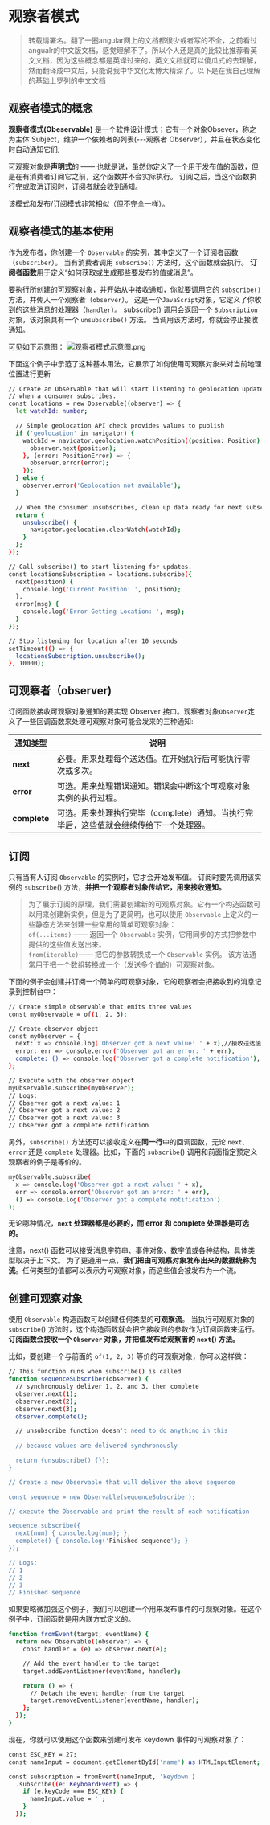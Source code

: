 # 观察者模式
>转载请署名。翻了一圈angular网上的文档都很少或者写的不全，之前看过angualr的中文版文档，感觉理解不了。所以个人还是真的比较比推荐看英文文档，因为这些概念都是英译过来的，英文文档就可以傻瓜式的去理解，然而翻译成中文后，只能说我中华文化太博大精深了。以下是在我自己理解的基础上罗列的中文文档

## 观察者模式的概念
**观察者模式(Obeservable)** 是一个软件设计模式；它有一个对象Obsever，称之为主体 Subject，维护一个依赖者的列表(---观察者 Observer），并且在状态变化时自动通知它们;

可观察对象是**声明式**的 —— 也就是说，虽然你定义了一个用于发布值的函数，但是在有消费者订阅它之前，这个函数并不会实际执行。 订阅之后，当这个函数执行完或取消订阅时，订阅者就会收到通知。

该模式和发布/订阅模式非常相似（但不完全一样）。

## 观察者模式的基本使用

作为发布者，你创建一个 `Observable` 的实例，其中定义了一个订阅者函数（`subscriber`）。 当有消费者调用 `subscribe()` 方法时，这个函数就会执行。 **订阅者函数**用于定义“如何获取或生成那些要发布的值或消息”。

要执行所创建的可观察对象，并开始从中接收通知，你就要调用它的 `subscribe()` 方法，并传入一个观察者（`observer`）。 这是一个` JavaScript `对象，它定义了你收到的这些消息的处理器（`handler`）。 subscribe() 调用会返回一个 `Subscription` 对象，该对象具有一个 `unsubscribe()` 方法。 当调用该方法时，你就会停止接收通知。

可见如下示意图：
![观察者模式示意图.png](../../images/观察者模式示意图.png)

下面这个例子中示范了这种基本用法，它展示了如何使用可观察对象来对当前地理位置进行更新
```bash
// Create an Observable that will start listening to geolocation updates
// when a consumer subscribes.
const locations = new Observable((observer) => {
  let watchId: number;

  // Simple geolocation API check provides values to publish
  if ('geolocation' in navigator) {
    watchId = navigator.geolocation.watchPosition((position: Position) => {
      observer.next(position);
    }, (error: PositionError) => {
      observer.error(error);
    });
  } else {
    observer.error('Geolocation not available');
  }

  // When the consumer unsubscribes, clean up data ready for next subscription.
  return {
    unsubscribe() {
      navigator.geolocation.clearWatch(watchId);
    }
  };
});

// Call subscribe() to start listening for updates.
const locationsSubscription = locations.subscribe({
  next(position) {
    console.log('Current Position: ', position);
  },
  error(msg) {
    console.log('Error Getting Location: ', msg);
  }
});

// Stop listening for location after 10 seconds
setTimeout(() => {
  locationsSubscription.unsubscribe();
}, 10000);
```


## 可观察者（observer)
订阅函数接收可观察对象通知的要实现 Observer 接口。观察者对象`Observer`定义了一些回调函数来处理可观察对象可能会发来的三种通知:

通知类型|说明
-|-
**next**|必要。用来处理每个送达值。在开始执行后可能执行零次或多次。
**error**|可选。用来处理错误通知。错误会中断这个可观察对象实例的执行过程。
**complete**|可选。用来处理执行完毕（complete）通知。当执行完毕后，这些值就会继续传给下一个处理器。

## 订阅
只有当有人订阅 `Observable` 的实例时，它才会开始发布值。 订阅时要先调用该实例的 `subscribe`() 方法，**并把一个观察者对象传给它，用来接收通知。**

>为了展示订阅的原理，我们需要创建新的可观察对象。它有一个构造函数可以用来创建新实例，但是为了更简明，也可以使用 `Observable` 上定义的一些静态方法来创建一些常用的简单可观察对象：  
`of(...items)` —— 返回一个 `Observable` 实例，它用同步的方式把参数中提供的这些值发送出来。  
`from(iterable)`—— 把它的参数转换成一个 `Observable` 实例。 该方法通常用于把一个数组转换成一个（发送多个值的）可观察对象。

下面的例子会创建并订阅一个简单的可观察对象，它的观察者会把接收到的消息记录到控制台中：

```bash
// Create simple observable that emits three values
const myObservable = of(1, 2, 3);

// Create observer object
const myObserver = {
  next: x => console.log('Observer got a next value: ' + x),//接收送达值
  error: err => console.error('Observer got an error: ' + err),
  complete: () => console.log('Observer got a complete notification'),
};

// Execute with the observer object
myObservable.subscribe(myObserver);
// Logs:
// Observer got a next value: 1
// Observer got a next value: 2
// Observer got a next value: 3
// Observer got a complete notification
```

另外，`subscribe()` 方法还可以接收定义在**同一行**中的回调函数，无论 `next、error` 还是 `complete` 处理器。比如，下面的 `subscribe`() 调用和前面指定预定义观察者的例子是等价的。
```bash
myObservable.subscribe(
  x => console.log('Observer got a next value: ' + x),
  err => console.error('Observer got an error: ' + err),
  () => console.log('Observer got a complete notification')
);
```
无论哪种情况，**`next` 处理器都是必要的，而 error 和 complete 处理器是可选的。**

注意，next() 函数可以接受消息字符串、事件对象、数字值或各种结构，具体类型取决于上下文。 为了更通用一点，**我们把由可观察对象发布出来的数据统称为流**。任何类型的值都可以表示为可观察对象，而这些值会被发布为一个流。

## 创建可观察对象
使用 `Observable` 构造函数可以创建任何类型的**可观察流**。 当执行可观察对象的 `subscribe`() 方法时，这个构造函数就会把它接收到的参数作为订阅函数来运行。 **订阅函数会接收一个 `Observer` 对象，并把值发布给观察者的 `next`() 方法。**

比如，要创建一个与前面的 `of(1, 2, 3)` 等价的可观察对象，你可以这样做：

```bash
// This function runs when subscribe() is called
function sequenceSubscriber(observer) {
  // synchronously deliver 1, 2, and 3, then complete
  observer.next(1);
  observer.next(2);
  observer.next(3);
  observer.complete();

  // unsubscribe function doesn't need to do anything in this
  
  // because values are delivered synchronously

  return {unsubscribe() {}};
}

// Create a new Observable that will deliver the above sequence

const sequence = new Observable(sequenceSubscriber);

// execute the Observable and print the result of each notification

sequence.subscribe({
  next(num) { console.log(num); },
  complete() { console.log('Finished sequence'); }
});

// Logs:
// 1
// 2
// 3
// Finished sequence
```
如果要略微加强这个例子，我们可以创建一个用来发布事件的可观察对象。在这个例子中，订阅函数是用内联方式定义的。

```bash
function fromEvent(target, eventName) {
  return new Observable((observer) => {
    const handler = (e) => observer.next(e);

    // Add the event handler to the target
    target.addEventListener(eventName, handler);

    return () => {
      // Detach the event handler from the target
      target.removeEventListener(eventName, handler);
    };
  });
}
```
现在，你就可以使用这个函数来创建可发布 keydown 事件的可观察对象了：
```bash
const ESC_KEY = 27;
const nameInput = document.getElementById('name') as HTMLInputElement;

const subscription = fromEvent(nameInput, 'keydown')
  .subscribe((e: KeyboardEvent) => {
    if (e.keyCode === ESC_KEY) {
      nameInput.value = '';
    }
  });
```


